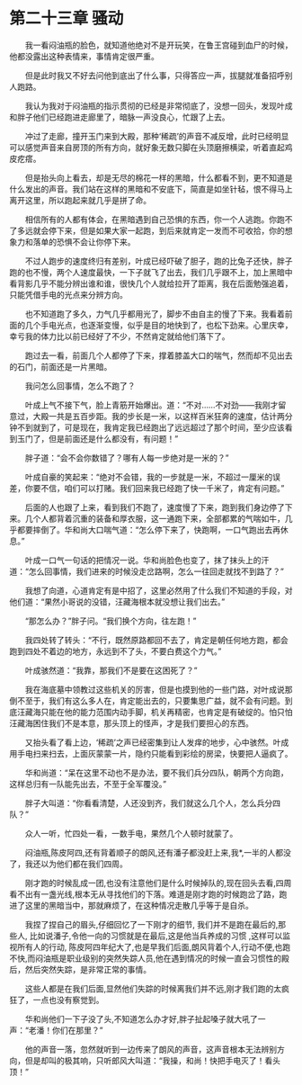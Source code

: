 # 第二十三章 骚动


　　我一看闷油瓶的脸色，就知道他绝对不是开玩笑，在鲁王宫碰到血尸的时候，他都没露出这种表情来，事情肯定很严重。 

　　但是此时我又不好去问他到底出了什么事，只得答应一声，拔腿就准备招呼别人跑路。 

　　我认为我对于闷油瓶的指示贯彻的已经是非常彻底了，没想一回头，发现叶成和胖子他们已经跑进走廊里了，暗脉一声没良心，忙跟了上去。 

　　冲过了走廊，撞开玉门来到大殿，那种‘稀疏’的声音不减反增，此时已经明显可以感觉声音来自房顶的所有方向，就好象无数只脚在头顶磨擦横梁，听着直起鸡皮疙瘩。 

　　但是抬头向上看去，却是无尽的棉花一样的黑暗，什么都看不到，更不知道是什么发出的声音。我们站在这样的黑暗和不安底下，简直是如坐针毡，恨不得马上离开这里，所以跑起来就几乎是拼了命。 

　　相信所有的人都有体会，在黑暗遇到自己恐惧的东西，你一个人逃跑。你跑不了多远就会停下来，但是如果大家一起跑，到后来就肯定一发而不可收拾，你的想象力和落单的恐惧不会让你停下来。 

　　不过人跑步的速度终归有差别，叶成已经吓破了胆子，跑的比兔子还快，胖子跑的也不慢，两个人速度最快，一下子就飞了出去，我们几乎跟不上，加上黑暗中看背影几乎不能分辨出谁和谁，很快几个人就给拉开了距离，我在后面勉强追着，只能凭借手电的光点来分辨方向。 

　　也不知道跑了多久，力气几乎都用光了，脚步不由自主的慢了下来。我看着前面的几个手电光点，也逐渐变慢，似乎是目的地快到了，也松下劲来。心里庆幸，幸亏我的体力比以前已经好了不少，不然肯定就给他们落下了。 

　　跑过去一看，前面几个人都停了下来，撑着膝盖大口的喘气，然而却不见出去的石门，前面还是一片黑暗。 

　　我问怎么回事情，怎么不跑了？ 

　　叶成上气不接下气，脸上青筋开始爆出。道：“不对……不对劲——我刚才留意过，大殿一共是五百步距。我的步长是一米，以这样百米狂奔的速度，估计两分钟不到就到了，可是现在，我肯定我已经跑出了远远超过了那个时间，至少应该看到玉门了，但是前面还是什么都没有，有问题！” 

　　胖子道：“会不会你数错了？哪有人每一步绝对是一米的？” 

　　叶成自豪的笑起来：“绝对不会错，我的一步就是一米，不超过一厘米的误差，你要不信，咱们可以打赌。我们回来我已经跑了快一千米了，肯定有问题。” 

　　后面的人也跟了上来，看到我们不跑了，速度慢了下来，跑到我们身边停了下来。几个人都背着沉重的装备和厚衣服，这一通跑下来，全部都累的气喘如牛，几乎都要摔倒了。华和尚大口喘气道：“怎么停下来了，快跑啊，一口气跑出去再休息。” 

　　叶成一口气一句话的把情况一说。华和尚脸色也变了，抹了抹头上的汗道：“怎么回事情，我们进来的时候没走岔路啊，怎么一往回走就找不到路了？” 

　　我想了向道，心道肯定有是中招了，这里必然用了什么我们不知道的手段，对他们道：“果然小哥说的没错，汪藏海根本就没想让我们出去。” 

　　“那怎么办？”胖子问。“我们换个方向，往左跑！” 

　　我四处转了转头：“不行，既然原路都回不去了，肯定是朝任何地方跑，都会跑到四处不着边的地方，永远到不了头，不要白费这个力气。” 

　　叶成骇然道：“我靠，那我们不是要在这困死了？” 

　　我在海底墓中领教过这些机关的厉害，但是也摸到他的一些门路，对叶成说那倒不至于，我们有这么多人在，肯定能出去的，只要集思广益，就不会有问题。到底汪藏海只能在他的能力范围内动手脚，机关再精密，也肯定是有破绽的。怕只怕汪藏海困住我们不是本意，那头顶上的怪声，才是我们要担心的东西。 

　　又抬头看了看上边，‘稀疏’之声已经密集到让人发痒的地步，心中骇然。叶成用手电扫来扫去，上面灰蒙蒙一片，隐约只能看到彩绘的房梁，快要把人逼疯了。 

　　华和尚道：“呆在这里不动也不是办法，要不我们兵分四队，朝两个方向跑，这样总归有一队能先出去，不至于全军覆没。” 

　　胖子大叫道：“你看看清楚，人还没到齐，我们就这么几个人，怎么兵分四队？”  

　　众人一听，忙四处一看，一数手电，果然几个人顿时就蒙了。 

　　闷油瓶,陈皮阿四,还有背着顺子的朗风,还有潘子都没赶上来,我*,一半的人都没了，我还以为他们都在我们四周。  

　　刚才跑的时候乱成一团,也没有注意他们是什么时候掉队的,现在回头去看,四周看不出有一盏光线,根本无从寻找他们的下落。难道是刚才跑的时候跑岔了路，跑进了这里的黑暗当中，那就麻烦了，在这种情况走散几乎等于是自杀。  

　　我捏了捏自己的眉头,仔细回忆了一下刚才的细节, 我们并不是跑在最后的,那些人, 比如说潘子,令他一向的习惯就是在最后,这是他当兵养成的习惯 ,这样可以监视所有人的行动, 陈皮阿四年纪大了,也是早我们后面,朗风背着个人,行动不便,也跑不快,而闷油瓶是职业级别的突然失踪人员,他在遇到情况的时候一直会习惯性的殿后，然后突然失踪，是非常正常的事情。 

　　这些人都是在我们后面,显然他们失踪的时候离我们并不远,刚才我们跑的太疯狂了，一点也没有察觉到。 

　　华和尚他们一下子没了头,不知道怎么办才好,胖子扯起嗓子就大吼了一声：“老潘！你们在那里？” 

　　他的声音一落，忽然就听到一边传来了朗风的声音，这声音根本无法辨别方向，但是却叫的极其响，只听郎风大叫道：“我操，和尚！快把手电灭了！看头顶！” 

